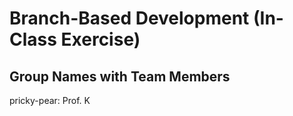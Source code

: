 # Branch-Based Development (In-Class Exercise)

## Group Names with Team Members
pricky-pear: Prof. K
